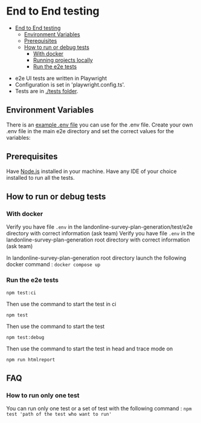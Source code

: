 # End to End testing

- [End to End testing](#end-to-end-testing)
  - [Environment Variables](#environment-variables)
  - [Prerequisites](#prerequisites)
  - [How to run or debug tests](#how-to-run-or-debug-tests)
    - [With docker](#with-docker)
    - [Running projects locally](#running-projects-locally)
    - [Run the e2e tests](#run-the-e2e-tests)

* e2e UI tests are written in Playwright
* Configuration is set in 'playwright.config.ts'.
* Tests are in [./tests folder](./tests).

## Environment Variables

There is an [example .env file](./.env-example) you can use for the .env file. Create your own .env file in the main e2e directory and set the correct values for the variables:

## Prerequisites

Have [Node.js](https://nodejs.org/en/) installed in your machine. Have any IDE of your choice installed to run all the tests. 

## How to run or debug tests

### With docker

Verify you have file `.env` in the landonline-survey-plan-generation/test/e2e directory with correct information (ask team)
Verify you have file `.env` in the landonline-survey-plan-generation root directory with correct information (ask team)

In landonline-survey-plan-generation root directory launch the following docker command :
`docker compose up`

### Run the e2e tests

```
npm test:ci
```

Then use the command to start the test in ci

```
npm test
```

Then use the command to start the test

```
npm test:debug
```

Then use the command to start the test in head and trace mode on

```
npm run htmlreport
```
## FAQ

### How to run only one test
You can run only one test or a set of test with the following command :
`npm test 'path of the test who want to run'`


